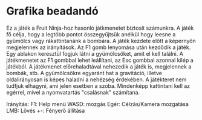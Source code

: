 # Grafika beadandó
Ez a játék a Fruit Ninja-hoz hasonló játkmenetet biztosít számunkra. A játék fő célja, hogy a legtöbb pontot összegyűjtsük anélkül hogy leesne a gyümölcs vagy rákattintanánk a bombára.
A játék kezdete előtt a képernyőn megjelennek az irányítások. Az F1 gomb lenyomása után kezdődik a játék. Egy ablakon keresztül fogjuk látni a gyümölcsöket, amit el kell találni.
A játékmenetet az F1 gombbal lehet leállítani, az Esc gombbal azonnal kilép a játékból. A játékmenet előrehaladtával nehezedik a játék is, megjelennek a bombák, stb.
A gyümölcsökre egyaránt hat a gravitáció, illetve oldalirányosan is képes haladni a nehézség érdekében. A játékteret nem tudfjuk elhagyni, ami jelen esetben a szoba.
Mindenképp kattintani kell az egérrel, mivel a nyomvatartás "csalásnak" számítana.

Irányítás:
F1: Help menü
WASD: mozgás
Egér: Célzás/Kamera mozgatása
LMB: Lövés
+-: Fényerő állítása
